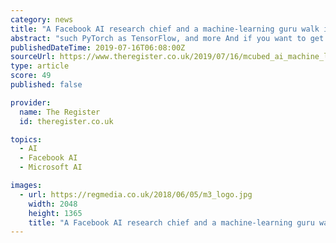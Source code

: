 ```yaml
---
category: news
title: "A Facebook AI research chief and a machine-learning guru walk into MCubed in London..."
abstract: "such PyTorch as TensorFlow, and more And if you want to get deep, and save even more, you can also get early bird prices on our October 2 workshops, which cover: developing and deploying Neural Nets; text mining; developing with TensorFlow 2; and getting ..."
publishedDateTime: 2019-07-16T06:08:00Z
sourceUrl: https://www.theregister.co.uk/2019/07/16/mcubed_ai_machine_learning_conference/
type: article
score: 49
published: false

provider:
  name: The Register
  id: theregister.co.uk

topics:
  - AI
  - Facebook AI
  - Microsoft AI

images:
  - url: https://regmedia.co.uk/2018/06/05/m3_logo.jpg
    width: 2048
    height: 1365
    title: "A Facebook AI research chief and a machine-learning guru walk into MCubed in London..."
---
```

